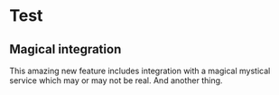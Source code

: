 # Test

## Magical integration

This amazing new feature includes integration with a magical mystical service which may or may not be real.
And another thing.
